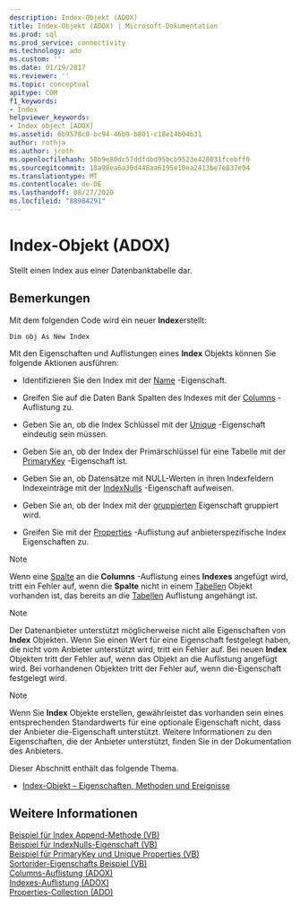 ```yaml
---
description: Index-Objekt (ADOX)
title: Index-Objekt (ADOX) | Microsoft-Dokumentation
ms.prod: sql
ms.prod_service: connectivity
ms.technology: ado
ms.custom: ''
ms.date: 01/19/2017
ms.reviewer: ''
ms.topic: conceptual
apitype: COM
f1_keywords:
- Index
helpviewer_keywords:
- Index object [ADOX]
ms.assetid: 6b9578c0-bc94-46b9-b801-c18e14b04b31
author: rothja
ms.author: jroth
ms.openlocfilehash: 58b9e80dc57ddfdbd95bcb9523e428031fcebff0
ms.sourcegitcommit: 18a98ea6a30d448aa6195e10ea2413be7e837e94
ms.translationtype: MT
ms.contentlocale: de-DE
ms.lasthandoff: 08/27/2020
ms.locfileid: "88984291"
---
```

# <a name="index-object-adox"></a>Index-Objekt (ADOX)
Stellt einen Index aus einer Datenbanktabelle dar.  
  
## <a name="remarks"></a>Bemerkungen  
 Mit dem folgenden Code wird ein neuer **Index**erstellt:  
  
```  
Dim obj As New Index  
```  
  
 Mit den Eigenschaften und Auflistungen eines **Index** Objekts können Sie folgende Aktionen ausführen:  
  
-   Identifizieren Sie den Index mit der [Name](./name-property-adox.md) -Eigenschaft.  
  
-   Greifen Sie auf die Daten Bank Spalten des Indexes mit der [Columns](./columns-collection-adox.md) -Auflistung zu.  
  
-   Geben Sie an, ob die Index Schlüssel mit der [Unique](./unique-property-adox.md) -Eigenschaft eindeutig sein müssen.  
  
-   Geben Sie an, ob der Index der Primärschlüssel für eine Tabelle mit der [PrimaryKey](./primarykey-property-adox.md) -Eigenschaft ist.  
  
-   Geben Sie an, ob Datensätze mit NULL-Werten in ihren Indexfeldern Indexeinträge mit der [IndexNulls](./indexnulls-property-adox.md) -Eigenschaft aufweisen.  
  
-   Geben Sie an, ob der Index mit der [gruppierten](./clustered-property-adox.md) Eigenschaft gruppiert wird.  
  
-   Greifen Sie mit der [Properties](../ado-api/properties-collection-ado.md) -Auflistung auf anbieterspezifische Index Eigenschaften zu.  
  
> [!NOTE]
>  Wenn eine [Spalte](./column-object-adox.md) an die **Columns** -Auflistung eines **Indexes** angefügt wird, tritt ein Fehler auf, wenn die **Spalte** nicht in einem [Tabellen](./table-object-adox.md) Objekt vorhanden ist, das bereits an die [Tabellen](./tables-collection-adox.md) Auflistung angehängt ist.  
  
> [!NOTE]
>  Der Datenanbieter unterstützt möglicherweise nicht alle Eigenschaften von **Index** Objekten. Wenn Sie einen Wert für eine Eigenschaft festgelegt haben, die nicht vom Anbieter unterstützt wird, tritt ein Fehler auf. Bei neuen **Index** Objekten tritt der Fehler auf, wenn das Objekt an die Auflistung angefügt wird. Bei vorhandenen Objekten tritt der Fehler auf, wenn die-Eigenschaft festgelegt wird.  
  
> [!NOTE]
>  Wenn Sie **Index** Objekte erstellen, gewährleistet das vorhanden sein eines entsprechenden Standardwerts für eine optionale Eigenschaft nicht, dass der Anbieter die-Eigenschaft unterstützt. Weitere Informationen zu den Eigenschaften, die der Anbieter unterstützt, finden Sie in der Dokumentation des Anbieters.  
  
 Dieser Abschnitt enthält das folgende Thema.  
  
-   [Index-Objekt – Eigenschaften, Methoden und Ereignisse](./index-object-properties-methods-and-events.md)  
  
## <a name="see-also"></a>Weitere Informationen  
 [Beispiel für Index Append-Methode (VB)](./indexes-append-method-example-vb.md)   
 [Beispiel für IndexNulls-Eigenschaft (VB)](./indexnulls-property-example-vb.md)   
 [Beispiel für PrimaryKey und Unique Properties (VB)](./primarykey-and-unique-properties-example-vb.md)   
 [Sortorider-Eigenschafts Beispiel (VB)](./sortorder-property-example-vb.md)   
 [Columns-Auflistung (ADOX)](./columns-collection-adox.md)   
 [Indexes-Auflistung (ADOX)](./indexes-collection-adox.md)   
 [Properties-Collection (ADO)](../ado-api/properties-collection-ado.md)